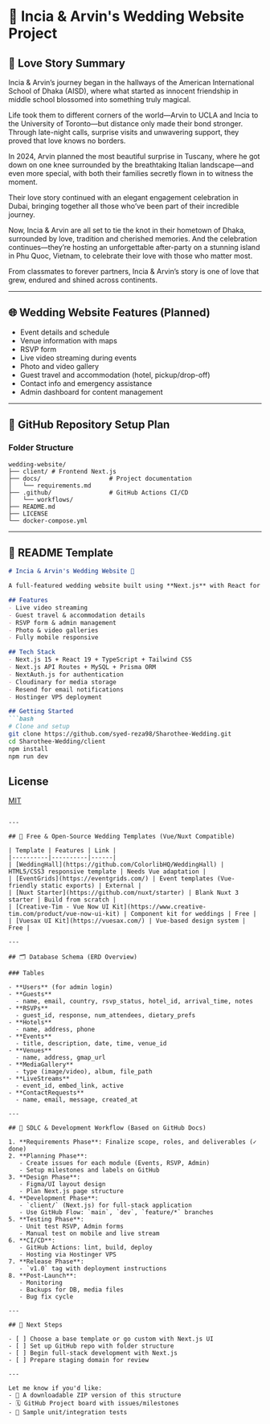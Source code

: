 # 💍 Incia & Arvin's Wedding Website Project

## 📝 Love Story Summary

Incia & Arvin’s journey began in the hallways of the American International School of Dhaka (AISD), where what started as innocent friendship in middle school blossomed into something truly magical.

Life took them to different corners of the world—Arvin to UCLA and Incia to the University of Toronto—but distance only made their bond stronger. Through late-night calls, surprise visits and unwavering support, they proved that love knows no borders.

In 2024, Arvin planned the most beautiful surprise in Tuscany, where he got down on one knee surrounded by the breathtaking Italian landscape—and even more special, with both their families secretly flown in to witness the moment.

Their love story continued with an elegant engagement celebration in Dubai, bringing together all those who’ve been part of their incredible journey.

Now, Incia & Arvin are all set to tie the knot in their hometown of Dhaka, surrounded by love, tradition and cherished memories. And the celebration continues—they’re hosting an unforgettable after-party on a stunning island in Phu Quoc, Vietnam, to celebrate their love with those who matter most.

From classmates to forever partners, Incia & Arvin’s story is one of love that grew, endured and shined across continents.

---

## 🌐 Wedding Website Features (Planned)

- Event details and schedule
- Venue information with maps
- RSVP form
- Live video streaming during events
- Photo and video gallery
- Guest travel and accommodation (hotel, pickup/drop-off)
- Contact info and emergency assistance
- Admin dashboard for content management

---

## 📁 GitHub Repository Setup Plan

### Folder Structure
```
wedding-website/
├── client/ # Frontend Next.js                 
├── docs/                   # Project documentation
│   └── requirements.md
├── .github/                # GitHub Actions CI/CD
│   └── workflows/
├── README.md
├── LICENSE
└── docker-compose.yml
```

---

## 📖 README Template

```md
# Incia & Arvin's Wedding Website 🎉

A full-featured wedding website built using **Next.js** with React for a comprehensive full-stack application to manage events, RSVPs, guest accommodations, and multimedia galleries.

## Features
- Live video streaming
- Guest travel & accommodation details
- RSVP form & admin management
- Photo & video galleries
- Fully mobile responsive

## Tech Stack
- Next.js 15 + React 19 + TypeScript + Tailwind CSS
- Next.js API Routes + MySQL + Prisma ORM
- NextAuth.js for authentication
- Cloudinary for media storage
- Resend for email notifications
- Hostinger VPS deployment

## Getting Started
```bash
# Clone and setup
git clone https://github.com/syed-reza98/Sharothee-Wedding.git
cd Sharothee-Wedding/client
npm install
npm run dev
```

## License
[MIT](LICENSE)
```

---

## 🔌 Free & Open-Source Wedding Templates (Vue/Nuxt Compatible)

| Template | Features | Link |
|----------|----------|------|
| [WeddingHall](https://github.com/ColorlibHQ/WeddingHall) | HTML5/CSS3 responsive template | Needs Vue adaptation |
| [EventGrids](https://eventgrids.com/) | Event templates (Vue-friendly static exports) | External |
| [Nuxt Starter](https://github.com/nuxt/starter) | Blank Nuxt 3 starter | Build from scratch |
| [Creative-Tim - Vue Now UI Kit](https://www.creative-tim.com/product/vue-now-ui-kit) | Component kit for weddings | Free |
| [Vuesax UI Kit](https://vuesax.com/) | Vue-based design system | Free |

---

## 🗂 Database Schema (ERD Overview)

### Tables

- **Users** (for admin login)
- **Guests**
  - name, email, country, rsvp_status, hotel_id, arrival_time, notes
- **RSVPs**
  - guest_id, response, num_attendees, dietary_prefs
- **Hotels**
  - name, address, phone
- **Events**
  - title, description, date, time, venue_id
- **Venues**
  - name, address, gmap_url
- **MediaGallery**
  - type (image/video), album, file_path
- **LiveStreams**
  - event_id, embed_link, active
- **ContactRequests**
  - name, email, message, created_at

---

## 🔁 SDLC & Development Workflow (Based on GitHub Docs)

1. **Requirements Phase**: Finalize scope, roles, and deliverables (✓ done)
2. **Planning Phase**:
   - Create issues for each module (Events, RSVP, Admin)
   - Setup milestones and labels on GitHub
3. **Design Phase**:
   - Figma/UI layout design
   - Plan Next.js page structure
4. **Development Phase**:
   - `client/` (Next.js) for full-stack application
   - Use GitHub Flow: `main`, `dev`, `feature/*` branches
5. **Testing Phase**:
   - Unit test RSVP, Admin forms
   - Manual test on mobile and live stream
6. **CI/CD**:
   - GitHub Actions: lint, build, deploy
   - Hosting via Hostinger VPS
7. **Release Phase**:
   - `v1.0` tag with deployment instructions
8. **Post-Launch**:
   - Monitoring
   - Backups for DB, media files
   - Bug fix cycle

---

## 📌 Next Steps

- [ ] Choose a base template or go custom with Next.js UI
- [ ] Set up GitHub repo with folder structure
- [ ] Begin full-stack development with Next.js
- [ ] Prepare staging domain for review

---

Let me know if you'd like:
- 📁 A downloadable ZIP version of this structure
- 🗓️ GitHub Project board with issues/milestones
- 🧪 Sample unit/integration tests